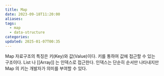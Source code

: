 ```yaml
---
title: Map
date: 2023-09-18T11:20:00
aliases: 
tags:
  - map
  - data-structure
categories: 
updated: 2025-01-07T00:35
---
```


Map 자료구조의 특징은 키(Key)와 값(Value)이다. 키를 통하여 값에 접근할 수 있는 구조이다. List 나 [[Array]] 는 인덱스로 접근한다. 인덱스는 단순히 순서만 나타내지만 Map 의 키는 개발자가 의미를 부여할 수 있다.
